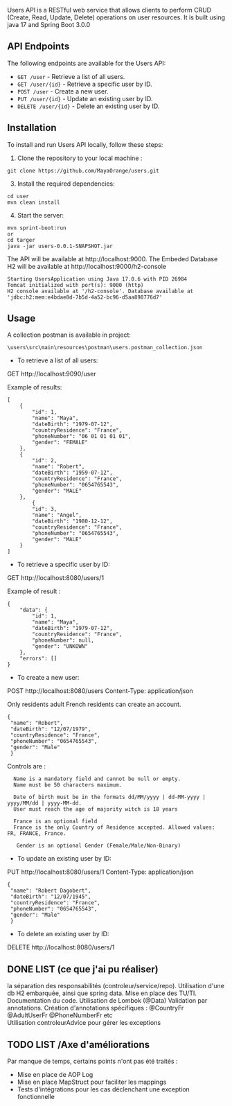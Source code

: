 Users API is a RESTful web service that allows clients to perform CRUD (Create, Read, Update, Delete) operations on user resources. It is built using java 17 and Spring Boot 3.0.0

## API Endpoints

The following endpoints are available for the Users API:

- `GET /user` - Retrieve a list of all users.
- `GET /user/{id}` - Retrieve a specific user by ID.
- `POST /user` - Create a new user.
- `PUT /user/{id}` - Update an existing user by ID.
- `DELETE /user/{id}` - Delete an existing user by ID.

## Installation

To install and run Users API locally, follow these steps:

1. Clone the repository to your local machine :
```
git clone https://github.com/MayaOrange/users.git
```
3. Install the required dependencies:
```
cd user
mvn clean install
```
4. Start the server:
```
mvn sprint-boot:run 
or 
cd targer
java -jar users-0.0.1-SNAPSHOT.jar
```
The API will be available at http://localhost:9000.
The Embeded Database H2 will be available at http://localhost:9000/h2-console 
```
Starting UsersApplication using Java 17.0.6 with PID 26984 
Tomcat initialized with port(s): 9000 (http)
H2 console available at '/h2-console'. Database available at 'jdbc:h2:mem:e4bdae8d-7b5d-4a52-bc96-d5aa898776d7'

```
## Usage
A collection postman is available in project:
```
\users\src\main\resources\postman\users.postman_collection.json
```

- To retrieve a list of all users:

GET http://localhost:9090/user

Example of results:
```
[
    {
        "id": 1,
        "name": "Maya",
        "dateBirth": "1979-07-12",
        "countryResidence": "France",
        "phoneNumber": "06 01 01 01 01",
        "gender": "FEMALE"
    },
    {
        "id": 2,
        "name": "Robert",
        "dateBirth": "1959-07-12",
        "countryResidence": "France",
        "phoneNumber": "0654765543",
        "gender": "MALE"
    },
        {
        "id": 3,
        "name": "Angel",
        "dateBirth": "1980-12-12",
        "countryResidence": "France",
        "phoneNumber": "0654765543",
        "gender": "MALE"
    }
]
```

- To retrieve a specific user by ID:

GET http://localhost:8080/users/1

Example of result :

```
{
    "data": {
        "id": 1,
        "name": "Maya",
        "dateBirth": "1979-07-12",
        "countryResidence": "France",
        "phoneNumber": null,
        "gender": "UNKOWN"
    },
    "errors": []
}
```

- To create a new user:

POST http://localhost:8080/users
Content-Type: application/json

Only residents adult French residents can create an account.
```
{
 "name": "Robert",
 "dateBirth": "12/07/1979",
 "countryResidence": "France",
 "phoneNumber": "0654765543",
 "gender": "Male"
 }
 ```
 Controls are :
```
  Name is a mandatory field and cannot be null or empty. 
  Name must be 50 characters maximum.
 
  Date of birth must be in the formats dd/MM/yyyy | dd-MM-yyyy | yyyy/MM/dd | yyyy-MM-dd.
  User must reach the age of majority witch is 18 years

  France is an optional field 
  France is the only Country of Residence accepted. Allowed values: FR, FRANCE, France.

   Gender is an optional Gender (Female/Male/Non-Binary)
```

- To update an existing user by ID:

PUT http://localhost:8080/users/1
Content-Type: application/json

```
{
 "name": "Robert Dagobert",
 "dateBirth": "12/07/1945",
 "countryResidence": "France",
 "phoneNumber": "0654765543",
 "gender": "Male"
 }
```
- To delete an existing user by ID:

DELETE http://localhost:8080/users/1
## DONE LIST (ce que j'ai pu réaliser)
la séparation des responsabilités (controleur/service/repo).
Utilisation d'une db H2 embarquée, ainsi que spring data.
Mise en place des TU/TI.
Documentation du code.
Utilisation de Lombok (@Data)
Validation par annotations.
Création d'annotations spécifiques : @CountryFr @AdultUserFr @PhoneNumberFr etc  
Utilisation controleurAdvice pour gérer les exceptions 

## TODO LIST /Axe d'améliorations
Par manque de temps, certains points n'ont pas été traités :
- Mise en place de AOP Log
- Mise en place MapStruct pour faciliter les mappings
- Tests d'intégrations pour les cas déclenchant une exception fonctionnelle

